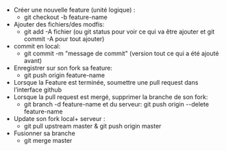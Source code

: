 + Créer une nouvelle feature (unité logique) :
    - git checkout -b feature-name
+ Ajouter des fichiers/des modfis:
    - git add -A fichier (ou git status pour voir ce qui va être ajouter et git commit -A pour tout ajouter)
+ commit en local:
    - git commit -m "message de commit" (version tout ce qui a été ajouté avant)
+ Enregistrer sur son fork sa feature:
    - git push origin feature-name
+ Lorsque la Feature est terminée, soumettre une pull request dans l’interface github
+ Lorsque la pull request est mergé, supprimer la branche de son fork:
    - git branch -d feature-name et du serveur: git push origin --delete feature-name
+ Update son fork local+ serveur :
    - git pull upstream master & git push origin master
+ Fusionner sa branche
    - git merge master
